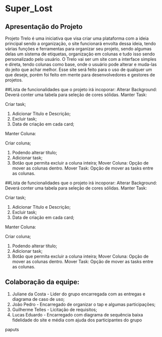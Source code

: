 # Super_Lost

## Apresentação do Projeto

Projeto Trelo é uma iniciativa que visa criar uma plataforma com a ideia principal sendo a organização, o site funcionará envolta dessa ideia, tendo várias funções e ferramentas para organizar seu projeto, sendo algumas delas um sistema de etiquetas, organização em colunas e tudo isso sendo personalizado pelo usuário. O Trelo vai ser um site com a interface simples e direta, tendo colunas como base, onde o usuário pode alterar e muda-las do jeito que achar melhor. Esse site será feito para o uso de qualquer um que deseje, porém foi feito em mente para desenvolvedores e gestores de projetos.

##Lista de funcionalidades que o projeto irá incoporar:
Alterar Background: Deverá conter uma tabela para seleção de cores sólidas. Manter Task:

Criar task;
1. Adicionar Titulo e Descrição;
2. Excluir task;
3. Data de criação em cada card;

Manter Coluna:

Criar coluna;
1. Podendo alterar título;
2. Adicionar task;
3. Botão que permita excluir a coluna inteira; Mover Coluna: Opção de mover as colunas dentro. Mover Task: Opção de mover as tasks entre as colunas.

##Lista de funcionalidades que o projeto irá incoporar:
Alterar Background: Deverá conter uma tabela para seleção de cores sólidas. Manter Task:

Criar task;
1. Adicionar Titulo e Descrição;
2. Excluir task;
3. Data de criação em cada card;

Manter Coluna:

Criar coluna;
1. Podendo alterar título;
2. Adicionar task;
3. Botão que permita excluir a coluna inteira; Mover Coluna: Opção de mover as colunas dentro. Mover Task: Opção de mover as tasks entre as colunas.

## Colaboração da equipe:

1. Juliane da Costa - Lider do grupo encarregada com as entregas e diagrama de caso de uso;
2. João Pedro - Encarregado de organizar o tap e algumas participações;
3. Guilherme Telles - Licitação de requisitos;
4. Lucas Eduardo - Encarregado com diagrama de sequência baixa fidelidade do site e média com ajuda dos participantes do grupo
 
paputs